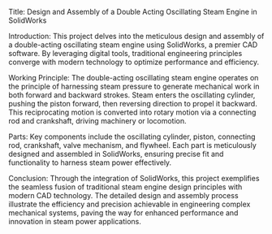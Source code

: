 
Title: Design and Assembly of a Double Acting Oscillating Steam Engine in SolidWorks

Introduction:
This project delves into the meticulous design and assembly of a double-acting oscillating steam engine using SolidWorks, a premier CAD software. By leveraging digital tools, traditional engineering principles converge with modern technology to optimize performance and efficiency.

Working Principle:
The double-acting oscillating steam engine operates on the principle of harnessing steam pressure to generate mechanical work in both forward and backward strokes. Steam enters the oscillating cylinder, pushing the piston forward, then reversing direction to propel it backward. This reciprocating motion is converted into rotary motion via a connecting rod and crankshaft, driving machinery or locomotion.

Parts:
Key components include the oscillating cylinder, piston, connecting rod, crankshaft, valve mechanism, and flywheel. Each part is meticulously designed and assembled in SolidWorks, ensuring precise fit and functionality to harness steam power effectively.

Conclusion:
Through the integration of SolidWorks, this project exemplifies the seamless fusion of traditional steam engine design principles with modern CAD technology. The detailed design and assembly process illustrate the efficiency and precision achievable in engineering complex mechanical systems, paving the way for enhanced performance and innovation in steam power applications.
